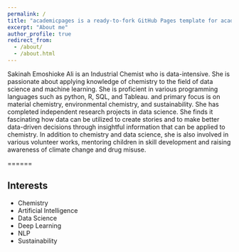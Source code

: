 ```yaml
---
permalink: /
title: "academicpages is a ready-to-fork GitHub Pages template for academic personal websites"
excerpt: "About me"
author_profile: true
redirect_from: 
  - /about/
  - /about.html
---
```


Sakinah Emoshioke Ali is an Industrial Chemist who is data-intensive. She is passionate about applying knowledge of chemistry to the field of data science and machine learning. She is proficient in various programming languages such as python, R, SQL, and Tableau. and primary focus is on material chemistry, environmental chemistry, and sustainability.
She has completed independent research projects in data science. She finds it fascinating how data can be utilized to create stories and to make better data-driven decisions through insightful information that can be applied to chemistry.
In addition to chemistry and data science, she is also involved in various volunteer works, mentoring children in skill development and raising awareness of climate change and drug misuse.

======
## Interests
* Chemistry
* Artificial Intelligence
* Data Science
* Deep Learning
* NLP
* Sustainability